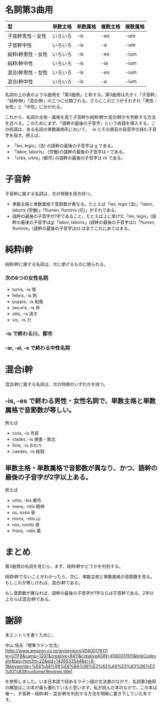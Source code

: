 名詞第3曲用
===

|型               |単数主格|単数属格|複数主格|複数属格|
|:---|:--|:--|:--|:--|
|子音幹男性・女性 |いろいろ|-is     |-es     |-um |
|子音幹中性       |いろいろ|-is     |-a      |-um |
|純粋i幹男性・女性|いろいろ|-is     |-es     |-ium|
|純粋i幹中性      |いろいろ|-is     |-ia     |-ium|
|混合i幹男性・女性|いろいろ|-is     |-es     |-ium|
|混合i幹中性      |いろいろ|-is     |-a      |-ium|

名詞の上の表のような曲用を「第3曲用」と称する。第3曲用は大きく「子音幹」「純粋i幹」「混合i幹」の三つに分類される。さらにこの三つがそれぞれ「男性・女性」と「中性」に分かれる。

これから、名詞の主格・属格を見て子音幹か純粋i幹か混合i幹かを判断する方法を述べる。このためにまず、「語幹の最後の子音字」という術語を導入する。この術語は、ある名詞の単数属格形において、 -is とその直前の母音字の挟む子音字を指す。例えば、

- 「lex, legis」(法) の語幹の最後の子音字は g である。
- 「labor, laboris」 (労働)の語幹の最後の子音字は r である。
- 「urbs, urbis」(都市) の語幹の最後の子音字は rb である。


# 子音幹

子音幹に属する名詞は、次の特徴を両方持つ。

- 単数主格と単数属格で音節数が異なる。たとえば「lex, legis (法)」「labor, laboris (労働)」「flumen, fluminis (花)」がそれである。
- 語幹の最後の子音字が1字であること。たとえば上に挙げた「lex, legis」(語幹の最後の子音字はg)「labor, laboris」(語幹の最後の子音字はr)「flumen, fluminis」(語幹の最後の子音字はn) は全てこれにあてはまる。

# 純粋i幹

純粋i幹に属する名詞は、次に挙げるものに限られる。

### 次の6つの女性名詞

- turris, -is 塔
- febris, -is 熱
- puppis, -is 船尾
- securis, -is 斧
- sitis, -is 渇き
- vis, -is 力

### -is で終わる川、都市

### -ar, -al, -e で終わる中性名詞

# 混合i幹

混合i幹に属する名詞は、次の特徴のいずれかを持つ。


## -is, -es で終わる男性・女性名詞で、単数主格と単数属格で音節数が等しい。

例えば

- civis, -is 市民
- clades, -is 損害・敗北
- finis, -is おわり
- caedes, -is 殺戮

## 単数主格・単数属格で音節数が異なり、かつ、語幹の最後の子音字が2字以上ある。

例えば

- urbs, -bis 都市
- mens, -ntis 精神
- os, ossis 骨
- mons, -ntis 山
- nox, noctis 夜
- frons, -ndis 葉

# まとめ

第3曲用の名詞を見たら、まず、純粋i幹かどうかを判別する。

純粋i幹でないことがわかったら、次に、単数主格と単数属格の音節数を見る。もしこれが等しければ、混合i幹である。

もし音節数が異なれば、語幹の最後の子音字が1字ならば子音幹である。2字以上ならば混合i幹である。

# 謝辞

本エントリを書くために、

中山 恒夫『標準ラテン文法』 [http://www.amazon.co.jp/gp/product/4560017611?ie=UTF8&camp=1207&creative=8411&creativeASIN=4560017611&linkCode=shr&tag=hon3m-22&qid=1426533544&sr=8-1&keywords=%E6%A8%99%E6%BA%96%E3%83%A9%E3%83%86%E3%83%B3#customerReviews:title]

を参照しました。いま日本語で読めるラテン語の文法書のなかで、名詞第3曲用の解説はこの本が最も優れていると思います。私が読んだ本のなかで、この本は唯一、子音幹・純粋i幹・混合i幹を判別する方法を明晰に書き下していた本です。
